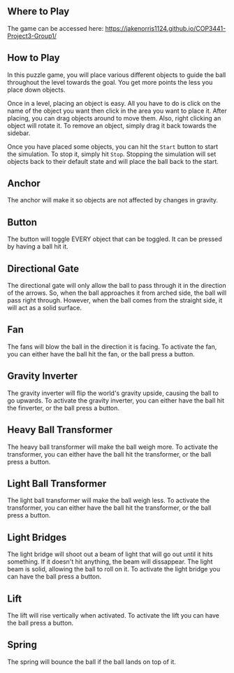 ## Where to Play
The game can be accessed here: https://jakenorris1124.github.io/COP3441-Project3-Group1/
## How to Play
In this puzzle game, you will place various different objects to guide the ball throughout the level towards the goal. You get more points the less you place down objects.

Once in a level, placing an object is easy. All you have to do is click on the name of the object you want then click in the area you want to place it. After placing, you can drag objects around to move them. Also, right clicking an object will rotate it. To remove an object, simply drag it back towards the sidebar.

Once you have placed some objects, you can hit the `Start` button to start the simulation. To stop it, simply hit `Stop`. Stopping the simulation will set objects back to their default state and will place the ball back to the start.

## Anchor
The anchor will make it so objects are not affected by changes in gravity.

## Button
The button will toggle EVERY object that can be toggled. It can be pressed by having a ball hit it.

## Directional Gate
The directional gate will only allow the ball to pass through it in the direction of the arrows. So, when the ball approaches it from arched side, the ball will pass right through. However, when the ball comes from the straight side, it will act as a solid surface.

## Fan
The fans will blow the ball in the direction it is facing. To activate the fan, you can either have the ball hit the fan, or the ball press a button.

## Gravity Inverter
The gravity inverter will flip the world's gravity upside, causing the ball to go upwards. To activate the gravity inverter, you can either have the ball hit the finverter, or the ball press a button.

## Heavy Ball Transformer
The heavy ball transformer will make the ball weigh more. To activate the transformer, you can either have the ball hit the transformer, or the ball press a button.

## Light Ball Transformer
The light ball transformer will make the ball weigh less. To activate the transformer, you can either have the ball hit the transformer, or the ball press a button.

## Light Bridges
The light bridge will shoot out a beam of light that will go out until it hits something. If it doesn't hit anything, the beam will dissappear. The light beam is solid, allowing the ball to roll on it. To activate the light bridge you can have the ball press a button.

## Lift
The lift will rise vertically when activated. To activate the lift you can have the ball press a button.

## Spring
The spring will bounce the ball if the ball lands on top of it.
